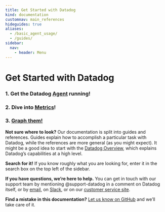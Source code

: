 ```yaml
---
title: Get Started with Datadog
kind: documentation
customnav: main_references
hideguides: true
aliases:
  - /basic_agent_usage/
  - /guides/
sidebar:
  nav:
    - header: Menu
---
```


<!-- PAGE TITLE -->
<h1 id="pagetitle">Get Started with Datadog </h1>
<h3 class="big_number alert alert-warning linked-header" id="get-the-datadog-agent1-running">
<a class="header-link" href="#get-the-datadog-agent1-running"><span class="glyphicon glyphicon-link" aria-hidden="true"></span></a>1. Get the Datadog <a href="https://app.datadoghq.com/account/settings#agent">Agent</a> running!</h3>
<h3 class="big_number alert alert-success linked-header" id="dive-into-metrics2">
<a class="header-link" href="#dive-into-metrics2"><span class="glyphicon glyphicon-link" aria-hidden="true"></span></a>2. Dive into <a href="/guides/metrics/">Metrics</a>!</h3>
<h3 class="big_number alert alert-info linked-header" id="graph-them3">
<a class="header-link" href="#graph-them3"><span class="glyphicon glyphicon-link" aria-hidden="true"></span></a>3. <a href="/graphing/">Graph them!</a>
</h3>
<p><strong>Not sure where to look?</strong> Our documentation is split into guides and references. Guides explain how to
    accomplish a particular task with Datadog, while the references are more general (as you might expect).
    It might be a good idea to start with the <a href="/getting_started/overview/">Datadog Overview</a>, which explains Datadog’s
capabilities at a high level.</p>
<p><strong>Search for it!</strong> If you know roughly what you are looking for, enter it in the search box on the top left of the sidebar.</p>
<p><strong>If you have questions, we’re here to help.</strong> You can get in touch with
    our support team by mentioning @support-datadog in a comment on Datadog itself, or by
    <a href="/help/#email">email</a>, on <a href="/help/#slack">Slack</a>, or on our <a href="https://help.datadoghq.com/hc/en-us/requests/new">customer service site</a>.</p>
    <p><strong>Find a mistake in this documentation?</strong> <a href="https://github.com/DataDog/documentation/issues">Let us know on GitHub</a>
and we’ll take care of it.</p>

